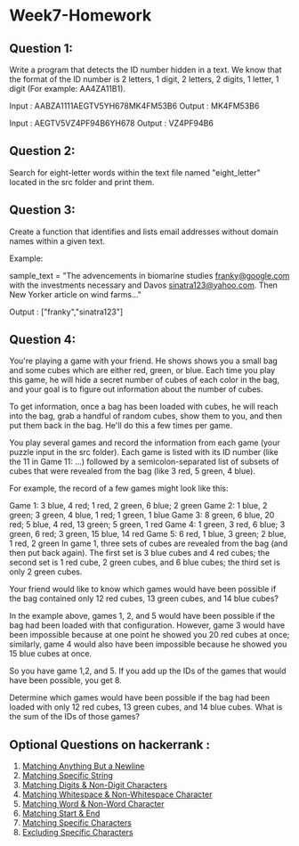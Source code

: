 # Week7-Homework

## Question 1:
Write a program that detects the ID number hidden in a text. We know that the format of the ID number is 2 letters, 1 digit, 2 letters, 2 digits, 1 letter, 1 digit (For example: AA4ZA11B1).

Input : AABZA1111AEGTV5YH678MK4FM53B6
Output : MK4FM53B6

Input : AEGTV5VZ4PF94B6YH678
Output : VZ4PF94B6

## Question 2:
Search for eight-letter words within the text file named "eight_letter" located in the src folder and print them.

## Question 3:
Create a function that identifies and lists email addresses without domain names within a given text. 

Example:

sample_text =  "The advencements in biomarine studies franky@google.com with the investments necessary and Davos sinatra123@yahoo.com. Then New Yorker article on wind farms..."

Output :
["franky","sinatra123"]

## Question 4: 
You're playing a game with your friend. He shows shows you a small bag and some cubes which are either red, green, or blue. Each time you play this game, he will hide a secret number of cubes of each color in the bag, and your goal is to figure out information about the number of cubes.

To get information, once a bag has been loaded with cubes, he will reach into the bag, grab a handful of random cubes, show them to you, and then put them back in the bag. He'll do this a few times per game.

You play several games and record the information from each game (your puzzle input in the src folder). Each game is listed with its ID number (like the 11 in Game 11: ...) followed by a semicolon-separated list of subsets of cubes that were revealed from the bag (like 3 red, 5 green, 4 blue).

For example, the record of a few games might look like this:

Game 1: 3 blue, 4 red; 1 red, 2 green, 6 blue; 2 green
Game 2: 1 blue, 2 green; 3 green, 4 blue, 1 red; 1 green, 1 blue
Game 3: 8 green, 6 blue, 20 red; 5 blue, 4 red, 13 green; 5 green, 1 red
Game 4: 1 green, 3 red, 6 blue; 3 green, 6 red; 3 green, 15 blue, 14 red
Game 5: 6 red, 1 blue, 3 green; 2 blue, 1 red, 2 green
In game 1, three sets of cubes are revealed from the bag (and then put back again). The first set is 3 blue cubes and 4 red cubes; the second set is 1 red cube, 2 green cubes, and 6 blue cubes; the third set is only 2 green cubes.

Your friend would like to know which games would have been possible if the bag contained only 12 red cubes, 13 green cubes, and 14 blue cubes?

In the example above, games 1, 2, and 5 would have been possible if the bag had been loaded with that configuration. However, game 3 would have been impossible because at one point he showed you 20 red cubes at once; similarly, game 4 would also have been impossible because he showed you 15 blue cubes at once. 

So you have game 1,2, and 5. If you add up the IDs of the games that would have been possible, you get 8.

Determine which games would have been possible if the bag had been loaded with only 12 red cubes, 13 green cubes, and 14 blue cubes. What is the sum of the IDs of those games?


## Optional Questions on hackerrank :
1. [Matching Anything But a Newline](https://www.hackerrank.com/challenges/matching-anything-but-new-line/problem)
2. [Matching Specific String](https://www.hackerrank.com/challenges/matching-specific-string/problem)
3. [Matching Digits & Non-Digit Characters](https://www.hackerrank.com/challenges/matching-digits-non-digit-character/problem)
4. [Matching Whitespace & Non-Whitespace Character](https://www.hackerrank.com/challenges/matching-whitespace-non-whitespace-character/problem)
5. [Matching Word & Non-Word Character](https://www.hackerrank.com/challenges/matching-word-non-word/problem)
6. [Matching Start & End](https://www.hackerrank.com/challenges/matching-start-end/problem)
7. [Matching Specific Characters](https://www.hackerrank.com/challenges/matching-specific-characters/problem)
8. [Excluding Specific Characters](https://www.hackerrank.com/challenges/excluding-specific-characters/problem)
